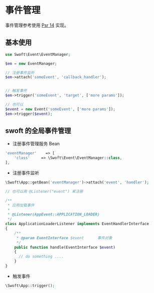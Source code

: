 # 事件管理

 事件管理参考使用 [Psr 14](https://github.com/php-fig/fig-standards/blob/master/proposed/event-manager.md) 实现。
 
## 基本使用

```php
use Swoft\Event\EventManager;

$em = new EventManager;

// 注册事件监听
$em->attach('someEvent', 'callback_handler');


// 触发事件
$em->trigger('someEvent', 'target', ['more params']);

// 也可以
$event = new Event('someEvent', ['more params']);
$em->trigger($event);
```

## swoft 的全局事件管理

- 注册事件管理服务 Bean

```php
'eventManager'    => [
    'class'     => \Swoft\Event\EventManager::class,
],		     
```

- 注册事件监听

```php
\Swoft\App::getBean('eventManager')->attach('event', 'handler');

// 也可以用 @Listener("event") 来注册

/**
 * 应用加载事件
 *
 * @Listener(AppEvent::APPLICATION_LOADER)
 */
class ApplicationLoaderListener implements EventHandlerInterface
{
    /**
     * @param EventInterface $event      事件对象
     */
    public function handle(EventInterface $event)
    {
      // do something ....
    }
}
```

- 触发事件

```php
\Swoft\App::trigger();
```

